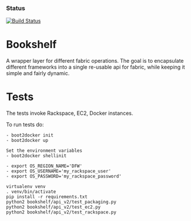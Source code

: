 ### Status
[![Build Status](https://travis-ci.org/ClusterHQ/bookshelf.svg?branch=api_v2)](https://travis-ci.org/ClusterHQ/bookshelf)

Bookshelf
=======

A wrapper layer for different fabric operations.
The goal is to encapsulate different frameworks into a single re-usable api for fabric, while keeping it simple and fairly dynamic.


Tests
=======

The tests invoke Rackspace, EC2, Docker instances.

To run tests do:

    - boot2docker init
    - boot2docker up

    Set the environment variables
    - boot2docker shellinit

    - export OS_REGION_NAME='DFW'
    - export OS_USERNAME='my_rackspace_user'
    - export OS_PASSWORD='my_rackspace_password'

    virtualenv venv
    . venv/bin/activate
    pip install -r requirements.txt
    python2 bookshelf/api_v2/test_packaging.py
    python2 bookshelf/api_v2/test_ec2.py
    python2 bookshelf/api_v2/test_rackspace.py

